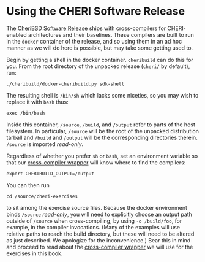 # Using the CHERI Software Release

The [CheriBSD Software Release](https://cheri-dist.cl.cam.ac.uk/) ships with
cross-compilers for CHERI-enabled architectures and their baselines.  These
compilers are built to run in the `docker` container of the release, and so
using them in an ad hoc manner as we will do here is possible, but may take
some getting used to.

Begin by getting a shell in the docker container.  `cheribuild` can do this for
you.  From the root directory of the unpacked release (`cheri/` by default),
run:
```
./cheribuild/docker-cheribuild.py sdk-shell
```
The resulting shell is `/bin/sh` which lacks some niceties, so you may wish to
replace it with `bash` thus:
```
exec /bin/bash
```
Inside this container, `/source`, `/build`, and `/output` refer to parts of the
host filesystem.  In particular, `/source` will be the root of the unpacked
distribution tarball and `/build` and `/output` will be the corresponding
directories therein.  `/source` is imported *read-only*.

Regardless of whether you prefer `sh` or `bash`, set an environment variable so
that our [cross-compiler wrapper](./cross-ccc.md) will know where to find the
compilers:
```
export CHERIBUILD_OUTPUT=/output
```

You can then run
```
cd /source/cheri-exercises
```
to sit among the exercise source files.  Because the docker environment binds
`/source` *read-only*, you will need to explicitly choose an output path
outside of `/source` when cross-compiling, by using `-o /build/foo`, for
example, in the compiler invocations.  (Many of the examples will use relative
paths to reach the build directory, but these will need to be altered as just
described.  We apologize for the inconvenience.)  Bear this in mind and
proceed to read about the [cross-compiler wrapper](./cross-ccc.md) we will use
for the exercises in this book.
